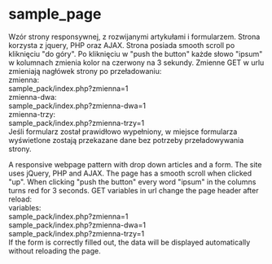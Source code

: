 # sample_page
Wzór strony responsywnej, z rozwijanymi artykułami i formularzem.
Strona korzysta z jquery, PHP oraz AJAX.
Strona posiada smooth scroll po kliknięciu "do góry".
Po kliknięciu w "push the button" każde słowo "ipsum" w kolumnach zmienia kolor na czerwony na 3 sekundy.
Zmienne GET w urlu zmieniają nagłówek strony po przeładowaniu:</br>
zmienna: </br>
sample_pack/index.php?zmienna=1 </br>
zmienna-dwa: </br>
sample_pack/index.php?zmienna-dwa=1 </br>
zmienna-trzy: </br>
sample_pack/index.php?zmienna-trzy=1 </br>
Jeśli formularz został prawidłowo wypełniony, w miejsce formularza wyświetlone zostają przekazane dane bez potrzeby przeładowywania strony.

A responsive webpage pattern with drop down articles and a form.
The site uses jQuery, PHP and AJAX.
The page has a smooth scroll when clicked "up".
When clicking "push the button" every word "ipsum" in the columns turns red for 3 seconds.
GET variables in url change the page header after reload: </br>
variables: </br>
sample_pack/index.php?zmienna=1 </br>
sample_pack/index.php?zmienna-dwa=1 </br>
sample_pack/index.php?zmienna-trzy=1 </br>
If the form is correctly filled out, the data will be displayed automatically without reloading the page.
